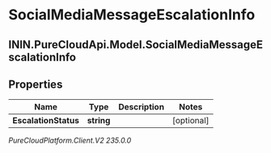 # SocialMediaMessageEscalationInfo

## ININ.PureCloudApi.Model.SocialMediaMessageEscalationInfo

## Properties

|Name | Type | Description | Notes|
|------------ | ------------- | ------------- | -------------|
| **EscalationStatus** | **string** |  | [optional] |



_PureCloudPlatform.Client.V2 235.0.0_
